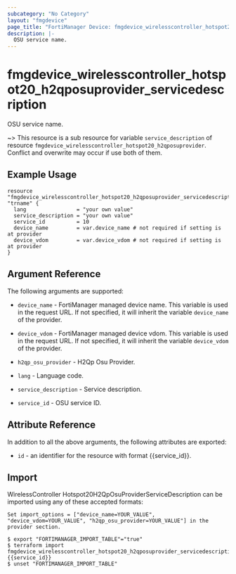 ```yaml
---
subcategory: "No Category"
layout: "fmgdevice"
page_title: "FortiManager Device: fmgdevice_wirelesscontroller_hotspot20_h2qposuprovider_servicedescription"
description: |-
  OSU service name.
---
```


# fmgdevice_wirelesscontroller_hotspot20_h2qposuprovider_servicedescription
OSU service name.

~> This resource is a sub resource for variable `service_description` of resource `fmgdevice_wirelesscontroller_hotspot20_h2qposuprovider`. Conflict and overwrite may occur if use both of them.



## Example Usage

```hcl
resource "fmgdevice_wirelesscontroller_hotspot20_h2qposuprovider_servicedescription" "trname" {
  lang                = "your own value"
  service_description = "your own value"
  service_id          = 10
  device_name         = var.device_name # not required if setting is at provider
  device_vdom         = var.device_vdom # not required if setting is at provider
}
```

## Argument Reference


The following arguments are supported:

* `device_name` - FortiManager managed device name. This variable is used in the request URL. If not specified, it will inherit the variable `device_name` of the provider.
* `device_vdom` - FortiManager managed device vdom. This variable is used in the request URL. If not specified, it will inherit the variable `device_vdom` of the provider.
* `h2qp_osu_provider` - H2Qp Osu Provider.

* `lang` - Language code.
* `service_description` - Service description.
* `service_id` - OSU service ID.


## Attribute Reference

In addition to all the above arguments, the following attributes are exported:
* `id` - an identifier for the resource with format {{service_id}}.

## Import

WirelessController Hotspot20H2QpOsuProviderServiceDescription can be imported using any of these accepted formats:
```
Set import_options = ["device_name=YOUR_VALUE", "device_vdom=YOUR_VALUE", "h2qp_osu_provider=YOUR_VALUE"] in the provider section.

$ export "FORTIMANAGER_IMPORT_TABLE"="true"
$ terraform import fmgdevice_wirelesscontroller_hotspot20_h2qposuprovider_servicedescription.labelname {{service_id}}
$ unset "FORTIMANAGER_IMPORT_TABLE"
```

